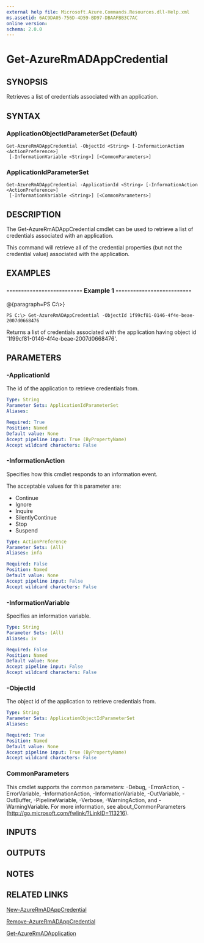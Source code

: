 ```yaml
---
external help file: Microsoft.Azure.Commands.Resources.dll-Help.xml
ms.assetid: 6AC9DA05-756D-4D59-BD97-DBAAFBB3C7AC
online version: 
schema: 2.0.0
---
```


# Get-AzureRmADAppCredential

## SYNOPSIS
Retrieves a list of credentials associated with an application.

## SYNTAX

### ApplicationObjectIdParameterSet (Default)
```
Get-AzureRmADAppCredential -ObjectId <String> [-InformationAction <ActionPreference>]
 [-InformationVariable <String>] [<CommonParameters>]
```

### ApplicationIdParameterSet
```
Get-AzureRmADAppCredential -ApplicationId <String> [-InformationAction <ActionPreference>]
 [-InformationVariable <String>] [<CommonParameters>]
```

## DESCRIPTION
The Get-AzureRmADAppCredential cmdlet can be used to retrieve a list of credentials associated with an application.

This command will retrieve all of the credential properties (but not the credential value) associated with the application.

## EXAMPLES

### --------------------------  Example 1  --------------------------
@{paragraph=PS C:\\\>}



```
PS C:\> Get-AzureRmADAppCredential -ObjectId 1f99cf81-0146-4f4e-beae-2007d0668476
```

Returns a list of credentials associated with the application having object id '1f99cf81-0146-4f4e-beae-2007d0668476'.

## PARAMETERS

### -ApplicationId
The id of the application to retrieve credentials from.

```yaml
Type: String
Parameter Sets: ApplicationIdParameterSet
Aliases: 

Required: True
Position: Named
Default value: None
Accept pipeline input: True (ByPropertyName)
Accept wildcard characters: False
```

### -InformationAction
Specifies how this cmdlet responds to an information event.

The acceptable values for this parameter are:

- Continue
- Ignore
- Inquire
- SilentlyContinue
- Stop
- Suspend

```yaml
Type: ActionPreference
Parameter Sets: (All)
Aliases: infa

Required: False
Position: Named
Default value: None
Accept pipeline input: False
Accept wildcard characters: False
```

### -InformationVariable
Specifies an information variable.

```yaml
Type: String
Parameter Sets: (All)
Aliases: iv

Required: False
Position: Named
Default value: None
Accept pipeline input: False
Accept wildcard characters: False
```

### -ObjectId
The object id of the application to retrieve credentials from.

```yaml
Type: String
Parameter Sets: ApplicationObjectIdParameterSet
Aliases: 

Required: True
Position: Named
Default value: None
Accept pipeline input: True (ByPropertyName)
Accept wildcard characters: False
```

### CommonParameters
This cmdlet supports the common parameters: -Debug, -ErrorAction, -ErrorVariable, -InformationAction, -InformationVariable, -OutVariable, -OutBuffer, -PipelineVariable, -Verbose, -WarningAction, and -WarningVariable. For more information, see about_CommonParameters (http://go.microsoft.com/fwlink/?LinkID=113216).

## INPUTS

## OUTPUTS

## NOTES

## RELATED LINKS

[New-AzureRmADAppCredential]()

[Remove-AzureRmADAppCredential]()

[Get-AzureRmADApplication]()

